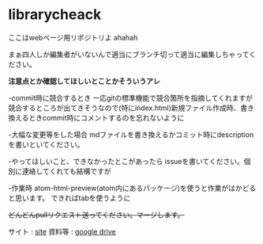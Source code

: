 # librarycheack



ここはwebページ用リポジトリよ
ahahah

まぁ四人しか編集者がいないんで適当にブランチ切って適当に編集しちゃってください。






**注意点とか確認してほしいとことかそういうアレ**

-commit時に競合するとき
    一応gitの標準機能で競合箇所を指摘してくれますが
    競合するところが出てきそうなので(特にindex.html)新規ファイル作成時、書き換えるときcommit時にコメントするのを忘れないように

-大幅な変更等をした場合
    mdファイルを書き換えるかコミット時にdescriptionを書いといてください。

-やってほしいこと、できなかったとこがあったら
    issueを書いてください。個別に連絡してくれても結構ですが

-作業時
    atom-html-preview(atom内にあるパッケージ)を使うと作業がはかどると思います。
    できればtabを使うように

~~どんどんpullリクエスト送ってください。マージします。~~




サイト : [site](https://ibkosen-librarycondition.netlify.app/)
資料等 : [google drive](https://drive.google.com/drive/folders/1YB1rYuMj9Dod96YIM1sCtQFkhL5izmdC?usp=sharing)

